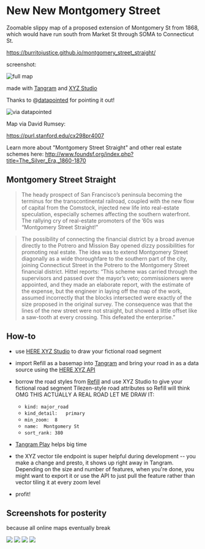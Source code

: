 # New New Montgomery Street

Zoomable slippy map of a proposed extension of Montgomery St from 1868, which would have run south from Market St through SOMA to Connecticut St. 

https://burritojustice.github.io/montgomery_street_straight/

screenshot:

![full map](https://github.com/burritojustice/montgomery_street_straight/blob/master/montgomery_street_straight.png)

made with [Tangram](https://tangrams.readthedocs.io/en/latest/) and [XYZ Studio](https://xyz.here.com/studio)

Thanks to @[datapointed](https://twitter.com/DataPointed/status/1096493114322124800) for pointing it out!

![via datapointed](DataPointed_2019-Feb-15.jpg)

Map via David Rumsey:

https://purl.stanford.edu/cx298pr4007

Learn more about "Montgomery Street Straight" and other real estate schemes here: http://www.foundsf.org/index.php?title=The_Silver_Era,_1860-1870

## Montgomery Street Straight

> The heady prospect of San Francisco’s peninsula becoming the terminus for the transcontinental railroad, coupled with the new flow of capital from the Comstock, injected new life into real-estate speculation, especially schemes affecting the southern waterfront. The rallying cry of real-estate promoters of the ’60s was “Montgomery Street Straight!”

> The possibility of connecting the financial district by a broad avenue directly to the Potrero and Mission Bay opened dizzy possibilities for promoting real estate. The idea was to extend Montgomery Street diagonally as a wide thoroughfare to the southern part of the city, joining Connecticut Street in the Potrero to the Montgomery Street financial district. Hittel reports: “This scheme was carried through the supervisors and passed over the mayor’s veto; commissioners were appointed, and they made an elaborate report, with the estimate of the expense, but the engineer in laying off the map of the work, assumed incorrectly that the blocks intersected were exactly of the size proposed in the original survey. The consequence was that the lines of the new street were not straight, but showed a little offset like a saw-tooth at every crossing. This defeated the enterprise.”

## How-to

- use [HERE XYZ Studio](https://xyz.here.com/studio) to draw your fictional road segment
- import Refill as a basemap into [Tangram](https://tangrams.readthedocs.io/en/latest/) and bring your road in as a data source using the [HERE XYZ API](https://xyz.api.here.com/hub/static/swagger/#/)
- borrow the road styles from [Refill](https://github.com/tangrams/refill-style) and use XYZ Studio to give your fictional road segment Tilezen-style road attributes so Refill will think OMG THIS ACTUALLY A REAL ROAD LET ME DRAW IT:

  - `kind: major_road`
  - `kind_detail:	primary`
  - `min_zoom:	8`
  - `name:	Montgomery St`
  - `sort_rank: 380`
 
- [Tangram Play](https://play.tangram.city/?scene=https://raw.githubusercontent.com/burritojustice/montgomery_street_straight/master/scene.yaml#15.7583/37.7789/-122.4026) helps big time
- the XYZ vector tile endpoint is super helpful during development -- you make a change and presto, it shows up right away in Tangram. Depending on the size and number of features, when you're done, you might want to export it or use the API to just pull the feature rather than vector tiling it at every zoom level
- profit!

## Screenshots for posterity

because all online maps eventually break

![](Market_Folsom.png)
![](folsom_brannan.png)
![](brannan_seventh.png)
![](brannan_16th.png)
